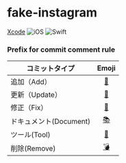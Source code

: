 # fake-instagram

[Xcode](https://img.shields.io/badge/Xcode-11.4+-aqua.svg?logo=xcode)
![iOS](https://img.shields.io/badge/iOS-12.0+-springgreen.svg?logo=apple)
![Swift](https://img.shields.io/badge/Swift-5.2-tomato.svg?logo=swift)

### Prefix for commit comment rule
| コミットタイプ | Emoji |
| ---------- | :-----: |
| 追加（Add） | [🍹](https://emojipedia.org/tropical-drink/) |
| 更新（Update） | [🐤](https://emojipedia.org/baby-chick/) |
| 修正（Fix） | [🔱](https://emojipedia.org/trident-emblem/) |
| ドキュメント(Document) | [📚](http://emojipedia.org/books/) |
| ツール(Tool) | [🧰](https://emojipedia.org/toolbox/) |
| 削除(Remove) | [💣 ](https://emojipedia.org/bomb/) |

